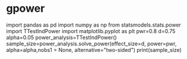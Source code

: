 # gpower
import pandas as pd
import numpy as np
from statsmodels.stats.power import TTestIndPower
import matplotlib.pyplot as plt
pwr=0.8
d=0.75
alpha=0.05
power_analysis=TTestIndPower()
sample_size=power_analysis.solve_power(effect_size=d, power=pwr, alpha=alpha,nobs1 = None, alternative="two-sided")
print(sample_size)
